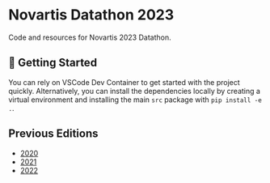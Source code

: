 # Novartis Datathon 2023

Code and resources for Novartis 2023 Datathon.

## :rocket: Getting Started

You can rely on VSCode Dev Container to get started with the project quickly. Alternatively, you can install the dependencies locally by creating a virtual environment and installing the main `src` package with `pip install -e .`.

## Previous Editions

- [2020](https://github.com/davidgasquez/novartis-datathon-2020)
- [2021](https://github.com/davidgasquez/novartis-datathon-2021)
- [2022](https://github.com/JorgeAvilaG/novartis-2022)
